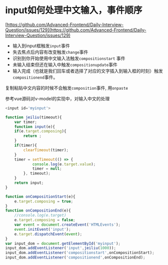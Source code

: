 # input如何处理中文输入，事件顺序
[https://github.com/Advanced-Frontend/Daily-Interview-Question/issues/129](https://github.com/Advanced-Frontend/Daily-Interview-Question/issues/129)
* 输入到input框触发`input`事件
* 失去焦点后内容有改变触发`change`事件
* 识别到你开始使用中文输入法触发`compositionstart` 事件
* 未输入结束但还在输入中触发`compositionupdate`事件
* 输入完成（也就是我们回车或者选择了对应的文字插入到输入框的时刻）触发`compositionend`事件。

复制粘贴中文内容的时候不会触发`composition`事件, 用`onpaste`

参考vue源码对v-model的实现中，对输入中文的处理

```js
<input id='myinput'>

function jeiliu(timeout){
    var timer;
    function input(e){
    if(e.target.composing){
        return ;
    }
    if(timer){
        clearTimeout(timer);
    }
    timer = setTimeout(() => {
            console.log(e.target.value);
            timer = null;
        }, timeout);
    }
    return input;
}

function onCompositionStart(e){
    e.target.composing = true;
}
function onCompositionEnd(e){
    //console.log(e.target)
    e.target.composing = false;
    var event = document.createEvent('HTMLEvents');
    event.initEvent('input');
    e.target.dispatchEvent(event);
}
var input_dom = document.getElementById('myinput');
input_dom.addEventListener('input',jeiliu(1000));
input_dom.addEventListener('compositionstart',onCompositionStart);
input_dom.addEventListener('compositionend',onCompositionEnd);
```

